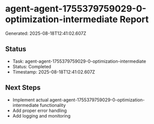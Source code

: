 # agent-agent-1755379759029-0-optimization-intermediate Report

Generated: 2025-08-18T12:41:02.607Z

## Status
- Task: agent-agent-1755379759029-0-optimization-intermediate
- Status: Completed
- Timestamp: 2025-08-18T12:41:02.607Z

## Next Steps
- Implement actual agent-agent-1755379759029-0-optimization-intermediate functionality
- Add proper error handling
- Add logging and monitoring
